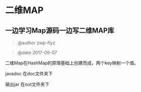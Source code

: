 # 二维MAP

## 一边学习Map源码一边写二维MAP库

> @author zwp-flyz

> @date 2017-09-07

二维Map在HashMap的原理基础上创建而成，两个key映射一个值。

javadoc 在doc文件夹下

输出jar 在out文件夹下

